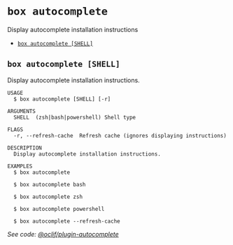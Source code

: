 `box autocomplete`
==================

Display autocomplete installation instructions

* [`box autocomplete [SHELL]`](#box-autocomplete-shell)

## `box autocomplete [SHELL]`

Display autocomplete installation instructions.

```
USAGE
  $ box autocomplete [SHELL] [-r]

ARGUMENTS
  SHELL  (zsh|bash|powershell) Shell type

FLAGS
  -r, --refresh-cache  Refresh cache (ignores displaying instructions)

DESCRIPTION
  Display autocomplete installation instructions.

EXAMPLES
  $ box autocomplete

  $ box autocomplete bash

  $ box autocomplete zsh

  $ box autocomplete powershell

  $ box autocomplete --refresh-cache
```

_See code: [@oclif/plugin-autocomplete](https://github.com/oclif/plugin-autocomplete/blob/v3.2.11/src/commands/autocomplete/index.ts)_
